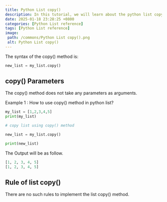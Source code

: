 ```yaml
---
title: Python List copy()
description: In this tutorial, we will learn about the python list copy() method, which will return the copy of the given list.
date: 2025-01-18 23:28:25 +0800
categories: [Python List reference]
tags: [Python List reference]
image:
 path: /commons/Python List copy().png
 alt: Python List copy()
---
```


The syntax of the copy() method is:

```python
new_list = my_list.copy()
```

## copy() Parameters

The copy() method does not take any parameters as arguments.

Example 1 : How to use copy() method in python list?

```python
my_list = [1,2,3,4,5]
print(my_list)

# copy list using copy() method

new_list = my_list.copy()

print(new_list)

```

The Output will be as follow.

```python
[1, 2, 3, 4, 5]
[1, 2, 3, 4, 5]
```

## Rule of list copy()

There are no such rules to implement the list copy() method.